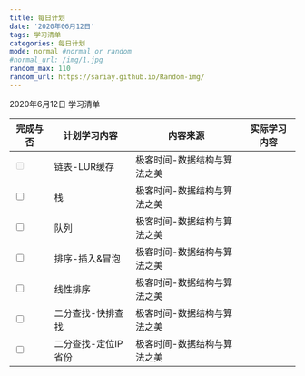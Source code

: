 ```yaml
---
title: 每日计划  
date: '2020年06月12日'  
tags: 学习清单
categories: 每日计划
mode: normal #normal or random
#normal_url: /img/1.jpg
random_max: 110
random_url: https://sariay.github.io/Random-img/
---
```


2020年6月12日  学习清单

| 完成与否 | 计划学习内容 | 内容来源   | 实际学习内容 |
| ------- | --------- | --------- | ----------- |
| <input type="checkbox" disabled="disabled"> | 链表-LUR缓存 | 极客时间-数据结构与算法之美 |  |
|<input type="checkbox"> | 栈 | 极客时间-数据结构与算法之美 | |
|<input type="checkbox"> | 队列 | 极客时间-数据结构与算法之美 | |
|<input type="checkbox"> | 排序-插入&冒泡 | 极客时间-数据结构与算法之美 | |
|<input type="checkbox"> | 线性排序 | 极客时间-数据结构与算法之美 | |
|<input type="checkbox"> | 二分查找-快排查找 | 极客时间-数据结构与算法之美 | |
|<input type="checkbox"> | 二分查找-定位IP省份 | 极客时间-数据结构与算法之美 | |

